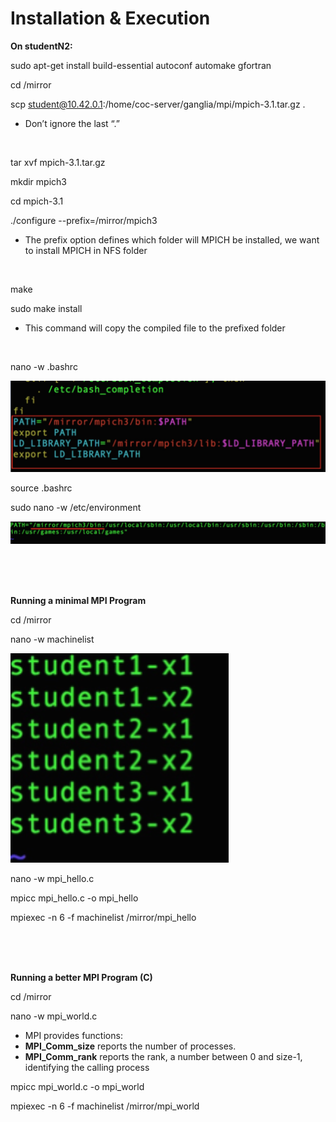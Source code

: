 # Installation & Execution

**On studentN2:**

sudo apt-get install build-essential autoconf automake gfortran

cd /mirror

scp student@10.42.0.1:/home/coc-server/ganglia/mpi/mpich-3.1.tar.gz .

* Don’t ignore the last “.”

<br/>

tar xvf mpich-3.1.tar.gz

mkdir mpich3

cd mpich-3.1

./configure --prefix=/mirror/mpich3

* The prefix option defines which folder will MPICH be installed, we want to install MPICH in NFS folder

<br/>

make

sudo make install

* This command will copy the compiled file to the prefixed folder

<br/>

nano -w .bashrc

![](https://raw.githubusercontent.com/congqiyuan/tutorial/master/mpich_cluster/14.png)


source .bashrc

sudo nano -w /etc/environment

![](https://raw.githubusercontent.com/congqiyuan/tutorial/master/mpich_cluster/15.png)

<br/>
<br/>
<br/>

**Running a minimal MPI Program**

cd /mirror

nano -w machinelist

![](https://raw.githubusercontent.com/congqiyuan/tutorial/master/mpich_cluster/16.png)

nano -w mpi_hello.c



mpicc mpi_hello.c -o mpi_hello

mpiexec -n 6 -f machinelist /mirror/mpi_hello




<br/>
<br/>
<br/>


**Running a better MPI Program (C)**

cd /mirror

nano -w mpi_world.c

* MPI provides functions:
* **MPI_Comm_size** reports the number of processes.
* **MPI_Comm_rank** reports the rank, a number between 0 and size-1, identifying the calling process



mpicc mpi_world.c -o mpi_world

mpiexec -n 6 -f machinelist /mirror/mpi_world

